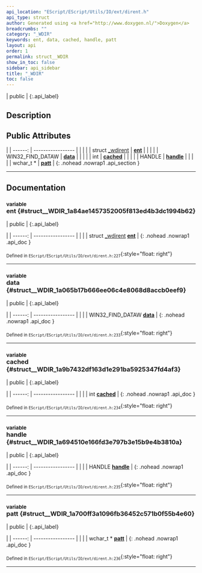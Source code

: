 ```yaml
---
api_location: "EScript/EScript/Utils/IO/ext/dirent.h"
api_type: struct
author: Generated using <a href="http://www.doxygen.nl/">Doxygen</a>
breadcrumbs: ""
category: "_WDIR"
keywords: ent, data, cached, handle, patt
layout: api
order: 1
permalink: struct__WDIR
show_in_toc: false
sidebar: api_sidebar
title: "_WDIR"
toc: false
---
```


| public |
{:.api_label}

## Description





## Public Attributes

|
| ------: | ----------------- |
|  | |
| struct [_wdirent](struct%5F%5Fwdirent) | **[ent](#struct%5F%5FWDIR_1a84ae1457352005f813ed4b3dc1994b62)**  |
|  | |
| WIN32_FIND_DATAW | **[data](#struct%5F%5FWDIR_1a065b17b666ee06c4e8068d8accb0eef9)**  |
|  | |
| int | **[cached](#struct%5F%5FWDIR_1a9b7432df163d1e291ba5925347fd4af3)**  |
|  | |
| HANDLE | **[handle](#struct%5F%5FWDIR_1a694510e166fd3e797b3e15b9e4b3810a)**  |
|  | |
| wchar_t * | **[patt](#struct%5F%5FWDIR_1a700ff3a1096fb36452c571b0f55b4e60)**  |
{: .nohead .nowrap1 .api_section }


-------------------------------------------------------------------

## Documentation

### <small>variable</small><br/> ent {#struct__WDIR_1a84ae1457352005f813ed4b3dc1994b62}

| public |
{:.api_label}

|
| ------: | ----------------- |
|  |
| struct [_wdirent](struct%5F%5Fwdirent) **[ent](#struct%5F%5FWDIR_1a84ae1457352005f813ed4b3dc1994b62)**  |
{: .nohead .nowrap1 .api_doc }





<sub>Defined in `EScript/EScript/Utils/IO/ext/dirent.h:227`</sub>{:style="float: right"}

-------------------------------------------------------------------

### <small>variable</small><br/> data {#struct__WDIR_1a065b17b666ee06c4e8068d8accb0eef9}

| public |
{:.api_label}

|
| ------: | ----------------- |
|  |
| WIN32_FIND_DATAW **[data](#struct%5F%5FWDIR_1a065b17b666ee06c4e8068d8accb0eef9)**  |
{: .nohead .nowrap1 .api_doc }





<sub>Defined in `EScript/EScript/Utils/IO/ext/dirent.h:233`</sub>{:style="float: right"}

-------------------------------------------------------------------

### <small>variable</small><br/> cached {#struct__WDIR_1a9b7432df163d1e291ba5925347fd4af3}

| public |
{:.api_label}

|
| ------: | ----------------- |
|  |
| int **[cached](#struct%5F%5FWDIR_1a9b7432df163d1e291ba5925347fd4af3)**  |
{: .nohead .nowrap1 .api_doc }





<sub>Defined in `EScript/EScript/Utils/IO/ext/dirent.h:234`</sub>{:style="float: right"}

-------------------------------------------------------------------

### <small>variable</small><br/> handle {#struct__WDIR_1a694510e166fd3e797b3e15b9e4b3810a}

| public |
{:.api_label}

|
| ------: | ----------------- |
|  |
| HANDLE **[handle](#struct%5F%5FWDIR_1a694510e166fd3e797b3e15b9e4b3810a)**  |
{: .nohead .nowrap1 .api_doc }





<sub>Defined in `EScript/EScript/Utils/IO/ext/dirent.h:235`</sub>{:style="float: right"}

-------------------------------------------------------------------

### <small>variable</small><br/> patt {#struct__WDIR_1a700ff3a1096fb36452c571b0f55b4e60}

| public |
{:.api_label}

|
| ------: | ----------------- |
|  |
| wchar_t * **[patt](#struct%5F%5FWDIR_1a700ff3a1096fb36452c571b0f55b4e60)**  |
{: .nohead .nowrap1 .api_doc }





<sub>Defined in `EScript/EScript/Utils/IO/ext/dirent.h:236`</sub>{:style="float: right"}

-------------------------------------------------------------------

